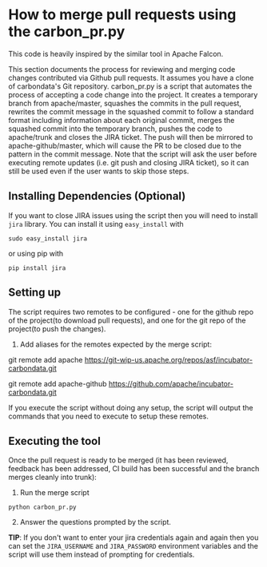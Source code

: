 <!--
    Licensed to the Apache Software Foundation (ASF) under one
    or more contributor license agreements.  See the NOTICE file
    distributed with this work for additional information
    regarding copyright ownership.  The ASF licenses this file
    to you under the Apache License, Version 2.0 (the
    "License"); you may not use this file except in compliance
    with the License.  You may obtain a copy of the License at

      http://www.apache.org/licenses/LICENSE-2.0

    Unless required by applicable law or agreed to in writing,
    software distributed under the License is distributed on an
    "AS IS" BASIS, WITHOUT WARRANTIES OR CONDITIONS OF ANY
    KIND, either express or implied.  See the License for the
    specific language governing permissions and limitations
    under the License.
-->
# How to merge pull requests using the carbon_pr.py

This code is heavily inspired by the similar tool in Apache Falcon.

This section documents the process for reviewing and merging code changes contributed via Github pull requests. It assumes you have a clone of carbondata's Git repository.
carbon_pr.py is a script that automates the process of accepting a code change into the project. It creates a temporary branch from apache/master, squashes the commits in the pull request, rewrites the commit message in the squashed commit to follow a standard format including information about each original commit, merges the squashed commit into the temporary branch, pushes the code to apache/trunk and closes the JIRA ticket. The push will then be mirrored to apache-github/master, which will cause the PR to be closed due to the pattern in the commit message. Note that the script will ask the user before executing remote updates (i.e. git push and closing JIRA ticket), so it can still be used even if the user wants to skip those steps.

## Installing Dependencies (Optional)
If you want to close JIRA issues using the script then you will need to install `jira` library.
You can install it using `easy_install` with 

`sudo easy_install jira`

or using pip with

`pip install jira`


## Setting up
The script requires two remotes to be configured - one for the github repo of the project(to download pull requests),
and one for the git repo of the project(to push the changes). 
  
1. Add aliases for the remotes expected by the merge script:
 
git remote add apache https://git-wip-us.apache.org/repos/asf/incubator-carbondata.git
 
git remote add apache-github https://github.com/apache/incubator-carbondata.git
 
If you execute the script without doing any setup,
the script will output the commands that you need to execute to setup these remotes. 



## Executing the tool
Once the pull request is ready to be merged (it has been reviewed, feedback has been addressed, CI build has been successful and the branch merges cleanly into trunk):

1. Run the merge script

 `python carbon_pr.py`
 
2. Answer the questions prompted by the script.



**TIP**: If you don't want to enter your jira credentials again and again then you can 
set the `JIRA_USERNAME` and `JIRA_PASSWORD` environment variables and the script will
use them instead of prompting for credentials.